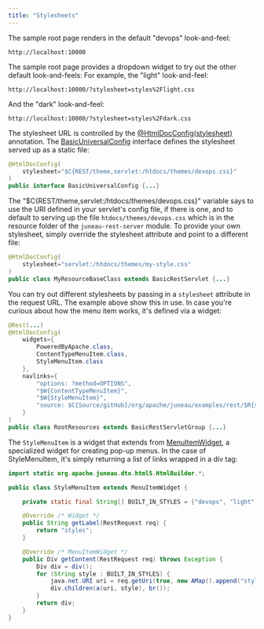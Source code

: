 ```yaml
---
title: "Stylesheets"
---
```


The sample root page renders in the default "devops" look-and-feel:

```text
http://localhost:10000
```

The sample root page provides a dropdown widget to try out the other default look-and-feels: For example, the "light" look-and-feel:

```text
http://localhost:10000/?stylesheet=styles%2Flight.css
```

And the "dark" look-and-feel:

```text
http://localhost:10000/?stylesheet=styles%2Fdark.css
```

The stylesheet URL is controlled by the [@HtmlDocConfig(stylesheet)]({{API_DOCS}}/org/apache/juneau/html/annotation/HtmlDocConfig.html#stylesheet()) annotation.
The [BasicUniversalConfig]({{API_DOCS}}/org/apache/juneau/rest/config/BasicUniversalConfig.html) interface defines the stylesheet served up as a static file:

```java
@HtmlDocConfig(
    stylesheet="$C{REST/theme,servlet:/htdocs/themes/devops.css}"
)
public interface BasicUniversalConfig {...}
```

The "$C\{REST/theme,servlet:/htdocs/themes/devops.css\}" variable says to use the URI defined in your servlet's config file, if there is one, and to default to serving up the file `htdocs/themes/devops.css` which is in the resource folder of the `juneau-rest-server` module.
To provide your own stylesheet, simply override the stylesheet attribute and point to a different file:

```java
@HtmlDocConfig(
    stylesheet="servlet:/htdocs/themes/my-style.css"
)
public class MyResourceBaseClass extends BasicRestServlet {...}
```

You can try out different stylesheets by passing in a `stylesheet` attribute in the request URL.
The example above show this in use.
In case you're curious about how the menu item works, it's defined via a widget:

```java
@Rest(...)
@HtmlDocConfig(
    widgets={
        PoweredByApache.class,
        ContentTypeMenuItem.class,
        StyleMenuItem.class
    },
    navlinks={
        "options: ?method=OPTIONS",
        "$W{ContentTypeMenuItem}",
        "$W{StyleMenuItem}",
        "source: $C{Source/gitHub}/org/apache/juneau/examples/rest/$R{servletClassSimple}.java"
    }
)
public class RootResources extends BasicRestServletGroup {...}
```

The `StyleMenuItem` is a widget that extends from [MenuItemWidget]({{API_DOCS}}/org/apache/juneau/rest/widget/MenuItemWidget.html), a specialized widget for creating pop-up menus.
In the case of StyleMenuItem, it's simply returning a list of links wrapped in a div tag:

```java
import static org.apache.juneau.dto.html5.HtmlBuilder.*;

public class StyleMenuItem extends MenuItemWidget {

    private static final String[] BUILT_IN_STYLES = {"devops", "light", "original", "dark"};

    @Override /* Widget */
    public String getLabel(RestRequest req) {
        return "styles";
    }

    @Override /* MenuItemWidget */
    public Div getContent(RestRequest req) throws Exception {
        Div div = div();
        for (String style : BUILT_IN_STYLES) {
            java.net.URI uri = req.getUri(true, new AMap().append("stylesheet", "styles/"+s+".css"));
            div.children(a(uri, style), br());
        }
        return div;
    }
}
```
